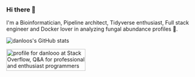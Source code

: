 ### Hi there 👋

I'm a Bioinformatician, Pipeline architect, Tidyverse enthusiast, Full stack engineer and Docker lover in analyzing fungal abundance profiles 🍄.


![danloos's GitHub stats](https://github-readme-stats.vercel.app/api?username=danlooo&theme=dark&show_icons=true)

<a href="https://stackoverflow.com/users/16853114/danlooo"><img src="https://stackoverflow.com/users/flair/16853114.png" width="208" height="58" alt="profile for danlooo at Stack Overflow, Q&amp;A for professional and enthusiast programmers" title="profile for danlooo at Stack Overflow, Q&amp;A for professional and enthusiast programmers"></a>
